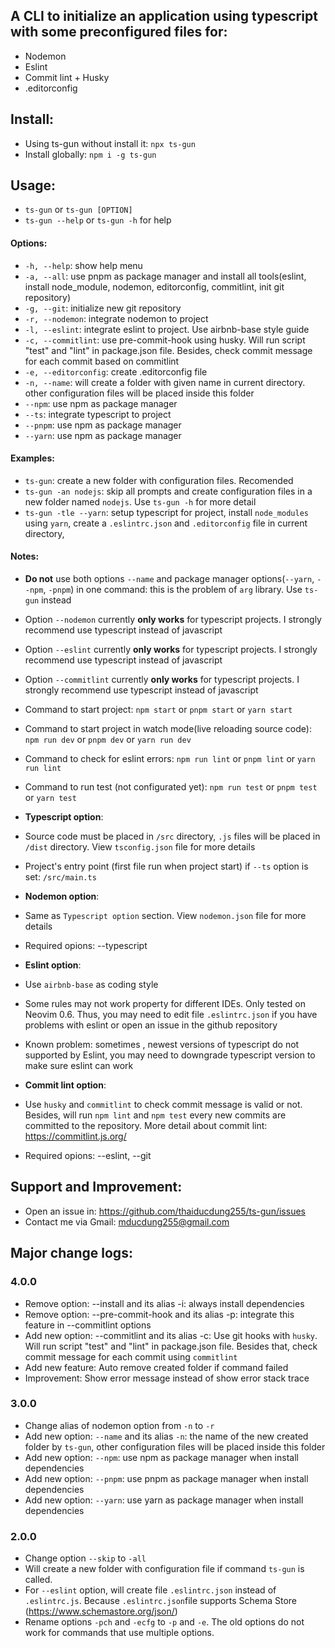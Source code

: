 ## A CLI to initialize an application using typescript with some preconfigured files for:

* Nodemon
* Eslint
* Commit lint + Husky
* .editorconfig

## Install:

* Using ts-gun without install it: `npx ts-gun`
* Install globally: `npm i -g ts-gun`

## Usage:

* `ts-gun` or `ts-gun [OPTION]`
* `ts-gun --help` or `ts-gun -h` for help

#### Options:
* `-h, --help`: show help menu
* `-a, --all`: use pnpm as package manager and install all tools(eslint, install node_module, nodemon, editorconfig, commitlint, init git repository)
* `-g, --git`: initialize new git repository
* `-r, --nodemon`: integrate nodemon to project
* `-l, --eslint`: integrate eslint to project. Use airbnb-base style guide
* `-c, --commitlint`: use pre-commit-hook using husky. Will run script "test" and "lint" in package.json file. Besides, check commit message for each commit based on commitlint
* `-e, --editorconfig`: create .editorconfig file
* `-n, --name`: will create a folder with given name in current directory. other configuration files will be placed inside this folder
* `--npm`: use npm as package manager
* `--ts`: integrate typescript to project
* `--pnpm`: use npm as package manager
* `--yarn`: use npm as package manager

#### Examples:
* `ts-gun`: create a new folder with configuration files. Recomended
* `ts-gun -an nodejs`: skip all prompts and create configuration files in a new folder named `nodejs`. Use `ts-gun -h` for more detail
* `ts-gun -tle --yarn`: setup typescript for project, install `node_modules` using `yarn`, create a `.eslintrc.json` and `.editorconfig` file in current directory,

#### Notes:
* **Do not** use both options `--name` and package manager options(`--yarn`, `--npm`, `-pnpm`) in one command: this is the problem of `arg` library. Use `ts-gun` instead
* Option `--nodemon` currently **only works** for typescript projects. I strongly recommend use typescript instead of javascript
* Option `--eslint` currently **only works** for typescript projects. I strongly recommend use typescript instead of javascript
* Option `--commitlint` currently **only works** for typescript projects. I strongly recommend use typescript instead of javascript

* Command to start project: `npm start` or `pnpm start` or `yarn start`
* Command to start project in watch mode(live reloading source code): `npm run dev` or `pnpm dev` or `yarn run dev`
* Command to check for eslint errors: `npm run lint` or `pnpm lint` or `yarn run lint`
* Command to run test (not configurated yet): `npm run test` or `pnpm test` or `yarn test`
* **Typescript option**:
 * Source code must be placed in `/src` directory, `.js` files will be placed in `/dist` directory. View `tsconfig.json` file for more details
 * Project's entry point (first file run when project start) if `--ts` option is set: `/src/main.ts`
* **Nodemon option**:
 * Same as `Typescript option` section. View `nodemon.json` file for more details
 * Required opions: --typescript

* **Eslint option**:
 * Use `airbnb-base` as coding style
 * Some rules may not work property for different IDEs. Only tested on Neovim 0.6. Thus, you may need to edit file `.eslintrc.json` if you have problems with eslint or open an issue in the github repository
 * Known problem: sometimes , newest versions of typescript do not supported by Eslint, you may need to downgrade typescript version to make sure eslint can work

* **Commit lint option**:
 * Use `husky` and `commitlint` to check commit message is valid or not. Besides, will run `npm lint` and `npm test` every new commits are committed to the repository. More detail about commit lint: https://commitlint.js.org/
 * Required opions: --eslint, --git

## Support and Improvement:
* Open an issue in: https://github.com/thaiducdung255/ts-gun/issues
* Contact me via Gmail: mducdung255@gmail.com

## Major change logs:
### 4.0.0
* Remove option: --install and its alias -i: always install dependencies
* Remove option: --pre-commit-hook and its alias -p: integrate this feature in --commitlint options
* Add new option: --commitlint and its alias -c: Use git hooks with `husky`. Will run script "test" and "lint" in package.json file. Besides that, check commit message for each commit using `commitlint`
* Add new feature: Auto remove created folder if command failed
* Improvement: Show error message instead of show error stack trace

### 3.0.0
* Change alias of nodemon option from `-n` to `-r`
* Add new option: `--name` and its alias `-n`: the name of the new created folder by `ts-gun`, other configuration files will be placed inside this folder
* Add new option: `--npm`: use npm as package manager when install dependencies
* Add new option: `--pnpm`: use pnpm as package manager when install dependencies
* Add new option: `--yarn`: use yarn as package manager when install dependencies

### 2.0.0
* Change option `--skip` to `-all`
* Will create a new folder with configuration file if command `ts-gun` is called.
* For `--eslint` option, will create file `.eslintrc.json` instead of `.eslintrc.js`. Because `.eslintrc.json`file supports Schema Store (https://www.schemastore.org/json/)
* Rename options `-pch` and `-ecfg` to `-p` and `-e`. The old options do not work for commands that use multiple options.

